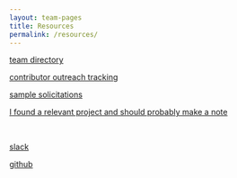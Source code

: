 ```yaml
---
layout: team-pages
title: Resources
permalink: /resources/
---
```




<a href="https://docs.google.com/spreadsheets/d/17QfQhhmZfNn6ZVW7bliEsln3DPtrr5EKenpMT7dUlJE/edit?usp=sharing" target="_blank">team directory</a>

<a href="https://docs.google.com/spreadsheets/d/1REadHlaWn1ZdTurenp1kcXpCfH3KO8vI9IFGpavSCAM/edit?usp=sharing" target="_blank">contributor outreach tracking</a>

<a href="https://docs.google.com/document/d/1hPGGrZDawShZuOTwP0SA3kj6rQ16Zra4E_2BoUzUSsE/edit?usp=sharing" target="_blank">sample solicitations</a>

<a href="https://drive.google.com/open?id=1b90hdY-fTV30PWr96iehHTjl1TS5_zKzTCcGiVeT9yg" target="_blank">I found a relevant project and should probably make a note</a>

<br>

<a href="https://edspective.slack.com" target="_blank">slack</a>

<a href="https://github.com/edspective/" target="_blank">github</a>
